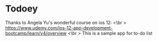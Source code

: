 # Todoey
Thanks to Angela Yu's wonderful course on ios 12: <\br >
https://www.udemy.com/ios-12-app-development-bootcamp/learn/v4/overview <\br >
This is a sample app for to-do list
